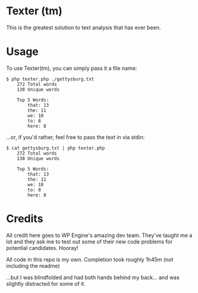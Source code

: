 Texter (tm)
===========

This is the greatest solution to text analysis that has ever been.

Usage
=====

To use Texter(tm), you can simply pass it a file name:

```
$ php texter.php ./gettysburg.txt 
    272 Total words
    138 Unique words

    Top 5 Words:
        that: 13
        the: 11
        we: 10
        to: 8
        here: 8

```

...or, if you'd rather, feel free to pass the text in via stdin:

```
$ cat gettysburg.txt | php texter.php
    272 Total words
    138 Unique words

    Top 5 Words:
        that: 13
        the: 11
        we: 10
        to: 8
        here: 8

```

Credits
=======

All credit here goes to WP Engine's amazing dev team. They've taught me a lot and they ask me to test out some of their new code problems for potential candidates. Hooray!

All code in this repo is my own. Completion took roughly 1h45m (not including the readme)

<excuse>...but I was blindfolded and had both hands behind my back... and was slightly distracted for some of it.</excuse>
